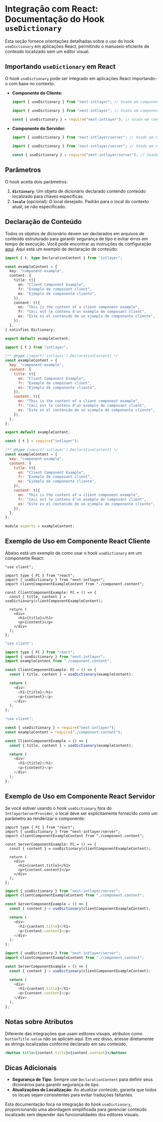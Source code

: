 # Integração com React: Documentação do Hook `useDictionary`

Esta seção fornece orientações detalhadas sobre o uso do hook `useDictionary` em aplicações React, permitindo o manuseio eficiente de conteúdo localizado sem um editor visual.

## Importando `useDictionary` em React

O hook `useDictionary` pode ser integrado em aplicações React importando-o com base no contexto:

- **Componente do Cliente:**

  ```typescript codeFormat="typescript"
  import { useDictionary } from "next-intlayer"; // Usado em componentes React do lado do cliente
  ```

  ```javascript codeFormat="esm"
  import { useDictionary } from "next-intlayer"; // Usado em componentes React do lado do cliente
  ```

  ```javascript codeFormat="commonjs"
  const { useDictionary } = require("next-intlayer"); // Usado em componentes React do lado do cliente
  ```

- **Componente do Servidor:**

  ```typescript codeFormat="typescript"
  import { useDictionary } from "next-intlayer/server"; // Usado em componentes React do lado do servidor
  ```

  ```javascript codeFormat="esm"
  import { useDictionary } from "next-intlayer/server"; // Usado em componentes React do lado do servidor
  ```

  ```javascript codeFormat="commonjs"
  const { useDictionary } = require("next-intlayer/server"); // Usado em componentes React do lado do servidor
  ```

## Parâmetros

O hook aceita dois parâmetros:

1. **`dictionary`**: Um objeto de dicionário declarado contendo conteúdo localizado para chaves específicas.
2. **`locale`** (opcional): O local desejado. Padrão para o local do contexto atual, se não especificado.

## Declaração de Conteúdo

Todos os objetos de dicionário devem ser declarados em arquivos de conteúdo estruturado para garantir segurança de tipo e evitar erros em tempo de execução. Você pode encontrar as instruções de configuração [aqui](https://github.com/aymericzip/intlayer/blob/main/docs/pt/content_declaration/get_started.md). Aqui está um exemplo de declaração de conteúdo:

```typescript fileName="component.content.ts" codeFormat="typescript"
import { t, type DeclarationContent } from "intlayer";

const exampleContent = {
  key: "component-example",
  content: {
    title: t({
      en: "Client Component Example",
      fr: "Exemple de composant client",
      es: "Ejemplo de componente cliente",
    }),
    content: t({
      en: "This is the content of a client component example",
      fr: "Ceci est le contenu d'un exemple de composant client",
      es: "Este es el contenido de un ejemplo de componente cliente",
    }),
  },
} satisfies Dictionary;

export default exampleContent;
```

```javascript fileName="component.content.mjs" codeFormat="esm"
import { t } from "intlayer";

/** @type {import('intlayer').DeclarationContent} */
const exampleContent = {
  key: "component-example",
  content: {
    title: t({
      en: "Client Component Example",
      fr: "Exemple de composant client",
      es: "Ejemplo de componente cliente",
    }),
    content: t({
      en: "This is the content of a client component example",
      fr: "Ceci est le contenu d'un exemple de composant client",
      es: "Este es el contenido de un ejemplo de componente cliente",
    }),
  },
};

export default exampleContent;
```

```javascript fileName="component.content.cjs" codeFormat="commonjs"
const { t } = require("intlayer");

/** @type {import('intlayer').DeclarationContent} */
const exampleContent = {
  key: "component-example",
  content: {
    title: t({
      en: "Client Component Example",
      fr: "Exemple de composant client",
      es: "Ejemplo de componente cliente",
    }),
    content: t({
      en: "This is the content of a client component example",
      fr: "Ceci est le contenu d'un exemple de composant client",
      es: "Este es el contenido de un ejemplo de componente cliente",
    }),
  },
};

module.exports = exampleContent;
```

## Exemplo de Uso em Componente React Cliente

Abaixo está um exemplo de como usar o hook `useDictionary` em um componente React:

```tsx fileName="ClientComponentExample.tsx" codeFormat="typescript"
"use client";

import type { FC } from "react";
import { useDictionary } from "next-intlayer";
import clientComponentExampleContent from "./component.content";

const ClientComponentExample: FC = () => {
  const { title, content } = useDictionary(clientComponentExampleContent);

  return (
    <div>
      <h1>{title}</h1>
      <p>{content}</p>
    </div>
  );
};
```

```javascript fileName="ClientComponentExample.mjs" codeFormat="esm"
"use client";

import type { FC } from "react";
import { useDictionary } from "next-intlayer";
import exampleContent from "./component.content";

const ClientComponentExample: FC = () => {
  const { title, content } = useDictionary(exampleContent);

  return (
    <div>
      <h1>{title}</h1>
      <p>{content}</p>
    </div>
  );
};
```

```javascript fileName="ClientComponentExample.cjs" codeFormat="commonjs"
"use client";

const { useDictionary } = require("next-intlayer");
const exampleContent = require("./component.content");

const ClientComponentExample = () => {
  const { title, content } = useDictionary(exampleContent);

  return (
    <div>
      <h1>{title}</h1>
      <p>{content}</p>
    </div>
  );
};
```

## Exemplo de Uso em Componente React Servidor

Se você estiver usando o hook `useDictionary` fora do `IntlayerServerProvider`, o local deve ser explicitamente fornecido como um parâmetro ao renderizar o componente:

```tsx fileName="ServerComponentExample.tsx" codeFormat="typescript"
import type { FC } from "react";
import { useDictionary } from "next-intlayer/server";
import clientComponentExampleContent from "./component.content";

const ServerComponentExample: FC = () => {
  const { content } = useDictionary(clientComponentExampleContent);

  return (
    <div>
      <h1>{content.title}</h1>
      <p>{content.content}</p>
    </div>
  );
};
```

```javascript fileName="ServerComponentExample.mjs" codeFormat="esm"
import { useDictionary } from "next-intlayer/server";
import clientComponentExampleContent from "./component.content";

const ServerComponentExample = () => {
  const { content } = useDictionary(clientComponentExampleContent);

  return (
    <div>
      <h1>{content.title}</h1>
      <p>{content.content}</p>
    </div>
  );
};
```

```javascript fileName="ServerComponentExample.cjs" codeFormat="commonjs"
import { useDictionary } from "next-intlayer/server";
import clientComponentExampleContent from "./component.content";

const ServerComponentExample = () => {
  const { content } = useDictionary(clientComponentExampleContent);

  return (
    <div>
      <h1>{content.title}</h1>
      <p>{content.content}</p>
    </div>
  );
};
```

## Notas sobre Atributos

Diferente das integrações que usam editores visuais, atributos como `buttonTitle.value` não se aplicam aqui. Em vez disso, acesse diretamente as strings localizadas conforme declarado em seu conteúdo.

```jsx
<button title={content.title}>{content.content}</button>
```

## Dicas Adicionais

- **Segurança de Tipo**: Sempre use `DeclarationContent` para definir seus dicionários para garantir segurança de tipo.
- **Atualizações de Localização**: Ao atualizar conteúdo, garanta que todos os locais sejam consistentes para evitar traduções faltantes.

Esta documentação foca na integração do hook `useDictionary`, proporcionando uma abordagem simplificada para gerenciar conteúdo localizado sem depender das funcionalidades dos editores visuais.
